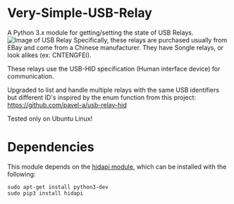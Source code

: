 # Very-Simple-USB-Relay
A Python 3.x module for getting/setting the state of USB Relays. 
![Image of USB Relay](asset.jpg?raw=true)
Specifically, these relays are purchased usually from EBay and come from a Chinese manufacturer. They have Songle relays, or look alikes (ex: CNTENGFEI).

These relays use the USB-HID specification (Human interface device) for communication. 

Upgraded to list and handle multiple relays with the same USB identifiers but different ID's inspired by the enum function from this project:
https://github.com/pavel-a/usb-relay-hid

Tested only on Ubuntu Linux!

# Dependencies
This module depends on the [hidapi module](https://github.com/trezor/cython-hidapi), which can be installed with the following:

    sudo apt-get install python3-dev
    sudo pip3 install hidapi

